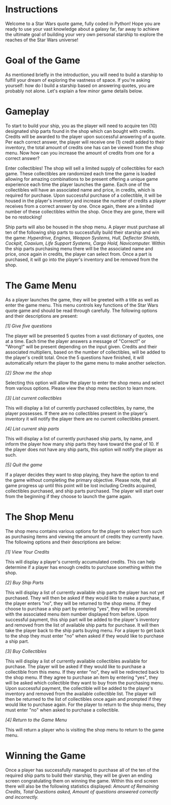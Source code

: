 # Instructions

Welcome to a Star Wars quote game, fully coded in Python!
Hope you are ready to use your vast knowledge about a galaxy far, far away to
achieve the ultimate goal of building your very own personal starship to
explore the reaches of the Star Wars universe!

# Goal of the Game

As mentioned briefly in the introduction, you will need to
build a starship to fulfill your dream of exploring the vastness of space. If
you're asking yourself: how do I build a starship based on answering quotes,
you are probably not alone. Let's explain a few minor game details below.

# Gameplay

To start to build your ship, you as the player will need to
acquire ten (10) designated ship parts found in the shop which can bought with credits.
Credits will be awarded to the player upon successful answering of a quote. Per
each correct answer, the player will receive one (1) credit added to their
inventory, the total amount of credits one has can be viewed from the shop
menu. Now how can you increase the amount of credits from one for a correct
answer?

Enter collectibles! The shop will sell a limited supply of
collectibles for each game. These collectibles are randomized each time the
game is loaded allowing for amazing combinations to be present offering a
unique game experience each time the player launches the game. Each one of the
collectibles will have an associated name and price, in credits, which is
required for purchase. Upon successful purchase of a collectible, it will be
housed in the player's inventory and increase the number of credits a player receives
from a correct answer by one. Once again, there are a limited number of these collectibles
within the shop. Once they are gone, there will be no restocking!

Ship parts will also be housed in the shop menu. A player
must purchase all ten of the following ship parts to successfully build their
starship and win the game: *Hyperdrive, Engines, Weapon Systems, Hull,
Deflector Shields, Cockpit, Coaxium, Life Support Systems, Cargo Hold,
Navicomputer.* Within the ship parts purchasing menu there will be the
associated name and price, once again in credits, the player can select from.
Once a part is purchased, it will go into the player's inventory and be removed
from the shop.

# The Game Menu

As a player launches the game, they will be greeted with a
title as well as enter the game menu. This menu controls key functions of the
Star Wars quote game and should be read through carefully. The following
options and their descriptions are present:

*[1] Give five questions*

The player will be presented 5 quotes from a vast dictionary
of quotes, one at a time. Each time the player answers a message of
"Correct!" or "Wrong!" will be present depending on the
input given. Credits and their associated multipliers, based on the number of
collectibles, will be added to the player's credit total. Once the 5 questions
have finished, it will automatically return the player to the game menu to make
another selection.

*[2] Show me the shop*

Selecting this option will allow the player to enter the
shop menu and select from various options. Please view the shop menu section to
learn more.

*[3] List current collectibles*

This will display a list of currently purchased
collectibles, by name, the player possesses. If there are no collectibles
present in the player's inventory it will notify the player there are no
current collectibles present.

*[4] List current ship parts*

This will display a list of currently purchased ship parts,
by name, and inform the player how many ship parts they have toward the goal of
10. If the player does not have any ship parts, this option will notify the
player as such.

*[5] Quit the game*

If a player decides they want to stop playing, they have the
option to end the game without completing the primary objective. Please note, that
all game progress up until this point will be lost including Credits acquired,
collectibles purchased, and ship parts purchased. The player will start over
from the beginning if they choose to launch the game again.

# The Shop Menu

The shop menu contains various options for the player to
select from such as purchasing items and viewing the amount of credits they
currently have. The following options and their descriptions are below:

*[1] View Your Credits*

This will display a player's currently accumulated credits.
This can help determine if a player has enough credits to purchase something
within the shop.

*[2] Buy Ship Parts*

This will display a list of currently available ship parts
the player has not yet purchased. They will then be asked if they would like to
make a purchase, if the player enters "no", they will be returned to
the shop menu. If they choose to purchase a ship part by entering
"yes", they will be prompted with the associated menu item number
displayed from before. Upon successful payment, this ship part will be added to
the player's inventory and removed from the list of available ship parts for
purchase. It will then take the player back to the ship parts buying menu. For
a player to get back to the shop they must enter "no" when asked if
they would like to purchase a ship part.

*[3] Buy Collectibles*

This will display a list of currently available collectibles
available for purchase. The player will be asked if they would like to purchase
a collectible from this menu. If they enter "no", they will be
redirected back to the shop menu. If they agree to purchase an item by entering
"yes", they will be asked which collectible they want to buy from the
purchasing menu. Upon successful payment, the collectible will be added to the
player's inventory and removed from the available collectible list. The player
will then be returned to the list of collectibles once again and prompted if
they would like to purchase again. For the player to return to the shop menu,
they must enter "no" when asked to purchase a collectible.

*[4] Return to the Game Menu*

This will return a player who is visiting the shop menu to
return to the game menu.

# Winning the Game

Once a player has successfully managed to purchase all of
the ten of the required ship parts to build their starship, they will be given
an ending screen congratulating them on winning the game. Within this end
screen there will also be the following statistics displayed: *Amount of
Remaining Credits, Total Questions asked, Amount of questions answered
correctly and incorrectly.*
